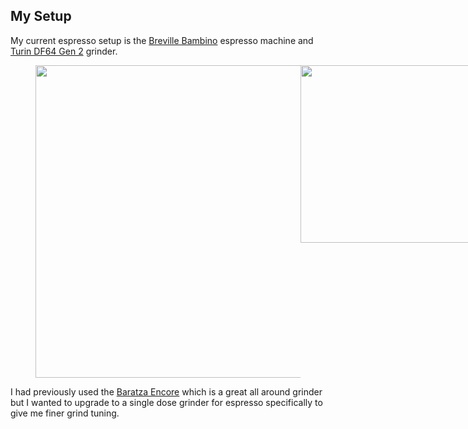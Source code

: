 ## My Setup

My current espresso setup is the [Breville Bambino](https://www.breville.com/en-us/product/bes450) espresso machine and [Turin DF64 Gen 2](https://espressooutlet.com/collections/turin-grinders/products/turin-df64-gen-2-single-dose-coffee-grinder) grinder.  

<figure class="half" style="display:flex">
    <img style="width:500px" src="https://assets.breville.com/cdn-cgi/image/width=1300,format=auto/BES450/BES450BSS1BUS1/pdp.jpg?pdp">
    <img style="width:284px" src="https://espressooutlet.com/cdn/shop/files/DF64_Gen_2_black_cup_new_base_b3af45a4-69df-45b8-ad3d-3ccfbcf05154_1800x1800.jpg?v=1737055429">
</figure>

I had previously used the [Baratza Encore](https://www.baratza.com/en-us/product/encoretm-zcg485) which is a great all around grinder but I wanted to upgrade to a single dose grinder for espresso specifically to give me finer grind tuning.